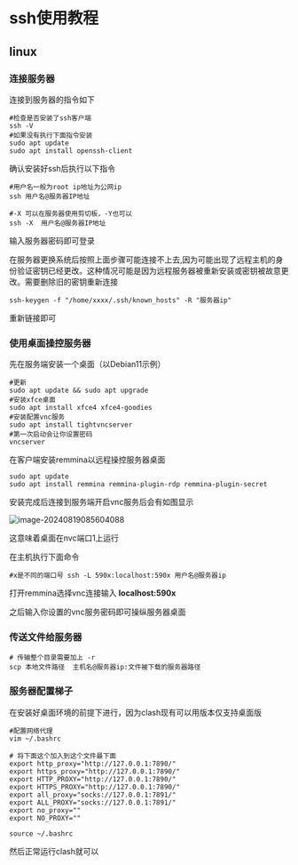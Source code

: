 # ssh使用教程

## linux

### 连接服务器

连接到服务器的指令如下

```shell
#检查是否安装了ssh客户端
ssh -V
#如果没有执行下面指令安装
sudo apt update
sudo apt install openssh-client
```

确认安装好ssh后执行以下指令

```shell
#用户名一般为root ip地址为公网ip
ssh 用户名@服务器IP地址
```


```
#-X 可以在服务器使用剪切板，-Y也可以
ssh -X  用户名@服务器IP地址
```

输入服务器密码即可登录

在服务器更换系统后按照上面步骤可能连接不上去,因为可能出现了远程主机的身份验证密钥已经更改。这种情况可能是因为远程服务器被重新安装或密钥被故意更改。需要删除旧的密钥重新连接

```shell
ssh-keygen -f "/home/xxxx/.ssh/known_hosts" -R "服务器ip"

```

重新链接即可

### 使用桌面操控服务器

先在服务端安装一个桌面（以Debian11示例）

```shell
#更新
sudo apt update && sudo apt upgrade
#安装xfce桌面
sudo apt install xfce4 xfce4-goodies
#安装配置vnc服务
sudo apt install tightvncserver
#第一次启动会让你设置密码
vncserver
```

在客户端安装remmina以远程操控服务器桌面

```shell
sudo apt update
sudo apt install remmina remmina-plugin-rdp remmina-plugin-secret

```

安装完成后连接到服务端开启vnc服务后会有如图显示

![image-20240819085604088](/home/mayuqi/.config/Typora/typora-user-images/image-20240819085604088.png)

这意味着桌面在nvc端口1上运行

在主机执行下面命令

```shell
#x是不同的端口号 ssh -L 590x:localhost:590x 用户名@服务器ip
```

打开remmina选择vnc连接输入 **localhost:590x**

之后输入你设置的vnc服务密码即可操纵服务器桌面

### 传送文件给服务器

```shell
# 传输整个目录需要加上 -r
scp 本地文件路径  主机名@服务器ip:文件被下载的服务器路径

```



### 服务器配置梯子

在安装好桌面环境的前提下进行，因为clash现有可以用版本仅支持桌面版

```shell
#配置网络代理
vim ~/.bashrc
```

```shell
# 将下面这个加入到这个文件最下面
export http_proxy="http://127.0.0.1:7890/"
export https_proxy="http://127.0.0.1:7890/"
export HTTP_PROXY="http://127.0.0.1:7890/"
export HTTPS_PROXY="http://127.0.0.1:7890/"
export all_proxy="socks://127.0.0.1:7891/"
export ALL_PROXY="socks://127.0.0.1:7891/"
export no_proxy=""
export NO_PROXY=""

```

```shell
source ~/.bashrc
```

然后正常运行clash就可以
